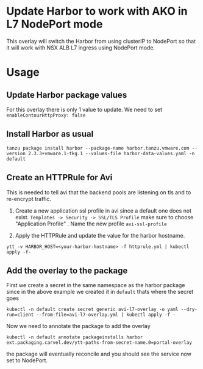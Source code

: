 # Update Harbor to work with AKO in L7 NodePort mode

This overlay will switch the Harbor from using clusterIP to NodePort so that it will work with NSX ALB L7 ingress using NodePort mode. 


# Usage

## Update Harbor package values

For this overlay there is only 1 value to update. We need to set `enableContourHttpProxy: false`


## Install Harbor as usual

```
tanzu package install harbor --package-name harbor.tanzu.vmware.com --version 2.3.3+vmware.1-tkg.1 --values-file harbor-data-values.yaml -n default
```

## Create an HTTPRule for Avi 

This is needed to tell avi that the backend pools are listening on tls and to re-encrypt traffic.

1. Create a new application ssl profile in avi since a default one does not exist. `Templates -> Security -> SSL/TLS Profile` make sure to choose "Application Profile" . Name the new profile `avi-ssl-profile`

2. Apply the HTTPRule and update the value for the harbor hostname.

```
ytt -v HARBOR_HOST=<your-harbor-hostname> -f httprule.yml | kubectl apply -f-
```



## Add the overlay to the package

First we create a secret in the same namespace as the harbor package since in the above example we created it in `default` thats where the secret goes

```
kubectl -n default create secret generic avi-l7-overlay -o yaml --dry-run=client --from-file=avi-l7-overlay.yml | kubectl apply -f -
```

Now we need to annotate the package to add the overlay

```
kubectl -n default annotate packageinstalls harbor ext.packaging.carvel.dev/ytt-paths-from-secret-name.0=portal-overlay
```


the package will eventually reconcile and you should see the service now set to NodePort.